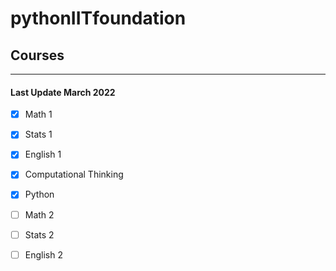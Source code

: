 # pythonIITfoundation

## Courses

***

#### Last Update  March 2022

- [x] Math 1
- [x] Stats 1
- [x] English 1
- [x] Computational Thinking

- [x] Python
- [ ] Math 2
- [ ] Stats 2
- [ ] English 2




